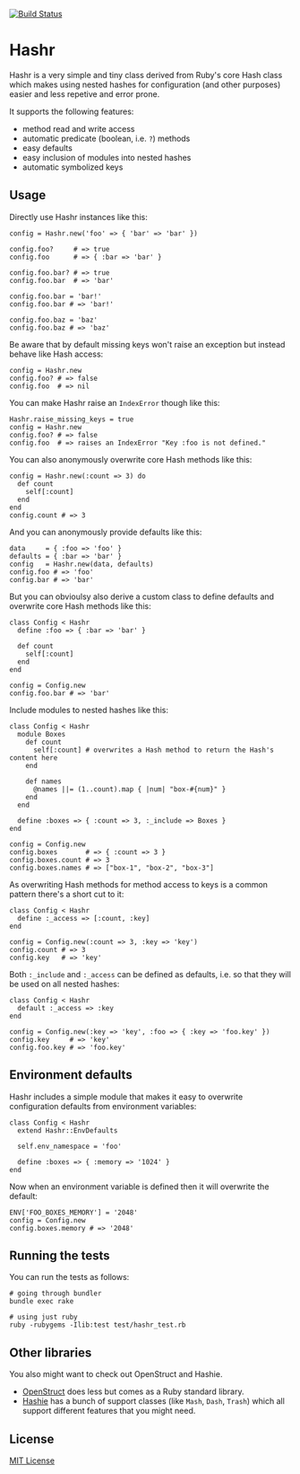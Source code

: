 [![Build Status](https://secure.travis-ci.org/svenfuchs/hashr.png)](http://travis-ci.org/svenfuchs/hashr)

# Hashr

Hashr is a very simple and tiny class derived from Ruby's core Hash class which makes using nested hashes for configuration (and other purposes) easier and less repetive and error prone.

It supports the following features:

* method read and write access
* automatic predicate (boolean, i.e. `?`) methods
* easy defaults
* easy inclusion of modules into nested hashes
* automatic symbolized keys

## Usage

Directly use Hashr instances like this:

    config = Hashr.new('foo' => { 'bar' => 'bar' })

    config.foo?     # => true
    config.foo      # => { :bar => 'bar' }

    config.foo.bar? # => true
    config.foo.bar  # => 'bar'

    config.foo.bar = 'bar!'
    config.foo.bar # => 'bar!'

    config.foo.baz = 'baz'
    config.foo.baz # => 'baz'

Be aware that by default missing keys won't raise an exception but instead behave like Hash access:

    config = Hashr.new
    config.foo? # => false
    config.foo  # => nil

You can make Hashr raise an `IndexError` though like this:

    Hashr.raise_missing_keys = true
    config = Hashr.new
    config.foo? # => false
    config.foo  # => raises an IndexError "Key :foo is not defined."

You can also anonymously overwrite core Hash methods like this:

    config = Hashr.new(:count => 3) do
      def count
        self[:count]
      end
    end
    config.count # => 3

And you can anonymously provide defaults like this:

    data     = { :foo => 'foo' }
    defaults = { :bar => 'bar' }
    config   = Hashr.new(data, defaults)
    config.foo # => 'foo'
    config.bar # => 'bar'

But you can obvioulsy also derive a custom class to define defaults and overwrite core Hash methods like this:

    class Config < Hashr
      define :foo => { :bar => 'bar' }

      def count
        self[:count]
      end
    end

    config = Config.new
    config.foo.bar # => 'bar'

Include modules to nested hashes like this:

    class Config < Hashr
      module Boxes
        def count
          self[:count] # overwrites a Hash method to return the Hash's content here
        end

        def names
          @names ||= (1..count).map { |num| "box-#{num}" }
        end
      end

      define :boxes => { :count => 3, :_include => Boxes }
    end

    config = Config.new
    config.boxes       # => { :count => 3 }
    config.boxes.count # => 3
    config.boxes.names # => ["box-1", "box-2", "box-3"]

As overwriting Hash methods for method access to keys is a common pattern there's a short cut to it:

    class Config < Hashr
      define :_access => [:count, :key]
    end

    config = Config.new(:count => 3, :key => 'key')
    config.count # => 3
    config.key   # => 'key'

Both `:_include` and `:_access` can be defined as defaults, i.e. so that they will be used on all nested hashes:

    class Config < Hashr
      default :_access => :key
    end

    config = Config.new(:key => 'key', :foo => { :key => 'foo.key' })
    config.key     # => 'key'
    config.foo.key # => 'foo.key'

## Environment defaults

Hashr includes a simple module that makes it easy to overwrite configuration defaults from environment variables:

    class Config < Hashr
      extend Hashr::EnvDefaults

      self.env_namespace = 'foo'

      define :boxes => { :memory => '1024' }
    end

Now when an environment variable is defined then it will overwrite the default:

    ENV['FOO_BOXES_MEMORY'] = '2048'
    config = Config.new
    config.boxes.memory # => '2048'

## Running the tests

You can run the tests as follows:

    # going through bundler
    bundle exec rake

    # using just ruby
    ruby -rubygems -Ilib:test test/hashr_test.rb

## Other libraries

You also might want to check out OpenStruct and Hashie.

* [OpenStruct](http://ruby-doc.org/stdlib/libdoc/ostruct/rdoc/classes/OpenStruct.html) does less but comes as a Ruby standard library.
* [Hashie](https://github.com/intridea/hashie) has a bunch of support classes (like `Mash`, `Dash`, `Trash`) which all support different features that you might need.

## License

[MIT License](https://github.com/svenfuchs/hashr/blob/master/MIT-LICENSE)
